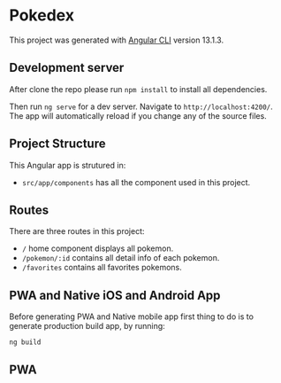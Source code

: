 # Pokedex

This project was generated with [Angular CLI](https://github.com/angular/angular-cli) version 13.1.3.

## Development server

After clone the repo please run `npm install` to install all dependencies.

Then run `ng serve` for a dev server. Navigate to `http://localhost:4200/`. The app will automatically reload if you change any of the source files.

## Project Structure

This Angular app is strutured in:
* `src/app/components` has all the component used in this project.

## Routes

There are three routes in this project:
* `/` home component displays all pokemon.
* `/pokemon/:id` contains all detail info of each pokemon.
* `/favorites` contains all favorites pokemons.

## PWA and Native iOS and Android App

Before generating PWA and Native mobile app first thing to do is to generate production build app, by running:

`ng build`

## PWA


